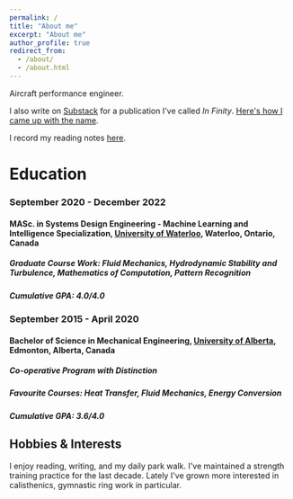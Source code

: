 ```yaml
---
permalink: /
title: "About me"
excerpt: "About me"
author_profile: true
redirect_from: 
  - /about/
  - /about.html
---
```


Aircraft performance engineer.

I also write on [Substack](https://johnlyne.substack.com/) for a publication I've called *In Finity*. [Here's how I came up with the name](https://johnlyne.substack.com/p/in-finity).

I record my reading notes [here](https://john-lyne.github.io/booknotes/).

Education
======
### September 2020 - December 2022

#### **MASc. in Systems Design Engineering - Machine Learning and Intelligence Specialization, [University of Waterloo](https://uwaterloo.ca/engineering/), Waterloo, Ontario, Canada** 
##### **Graduate Course Work: Fluid Mechanics, Hydrodynamic Stability and Turbulence, Mathematics of Computation, Pattern Recognition**

##### **Cumulative GPA: 4.0/4.0**

### September 2015 - April 2020

#### **Bachelor of Science in Mechanical Engineering, [University of Alberta](https://www.ualberta.ca/engineering/index.html), Edmonton, Alberta, Canada**

##### **Co-operative Program with Distinction**

##### Favourite Courses: Heat Transfer, Fluid Mechanics, Energy Conversion

##### **Cumulative GPA: 3.6/4.0**

Hobbies & Interests
---
I enjoy reading, writing, and my daily park walk. I've maintained a strength training practice for the last decade. Lately I've grown more interested in calisthenics, gymnastic ring work in particular.
